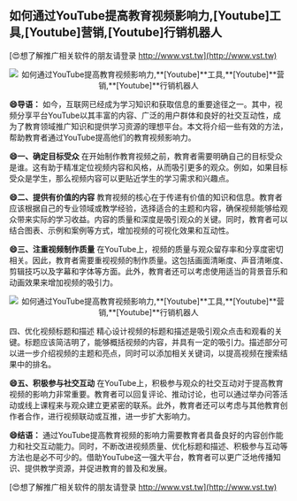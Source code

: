 ## **如何通过YouTube提高教育视频影响力,**[Youtube]**工具,**[Youtube]**营销,**[Youtube]**行销机器人**

[😍想了解推广相关软件的朋友请登录 http://www.vst.tw](http://www.vst.tw)

 <center><img src="https://vst.tw/MP4/tuiguang/png/0.png" alt="如何通过YouTube提高教育视频影响力,**[Youtube]**工具,**[Youtube]**营销,**[Youtube]**行销机器人"></center>

**😄导语：**
如今，互联网已经成为学习知识和获取信息的重要途径之一。其中，视频分享平台YouTube以其丰富的内容、广泛的用户群体和良好的社交互动性，成为了教育领域推广知识和提供学习资源的理想平台。本文将介绍一些有效的方法，帮助教育者通过YouTube提高他们的教育视频影响力。

**😄一、确定目标受众**
在开始制作教育视频之前，教育者需要明确自己的目标受众是谁。这有助于精准定位视频内容和风格，从而吸引更多的观众。例如，如果目标受众是学生，那么视频内容可以更贴近学生的学习需求和兴趣点。

**😄二、提供有价值的内容**
教育视频的核心在于传递有价值的知识和信息。教育者应该根据自己的专业领域或教学经验，选择适合的主题和内容，确保视频能够给观众带来实际的学习收益。内容的质量和深度是吸引观众的关键。同时，教育者可以结合图表、示例和案例等方式，增加视频的可视化效果和互动性。

**😄三、注重视频制作质量**
在YouTube上，视频的质量与观众留存率和分享度密切相关。因此，教育者需要重视视频的制作质量。这包括画面清晰度、声音清晰度、剪辑技巧以及字幕和字体等方面。此外，教育者还可以考虑使用适当的背景音乐和动画效果来增加视频的吸引力。

 <center><img src="https://vst.tw/MP4/tuiguang/png/3.png" alt="如何通过YouTube提高教育视频影响力,**[Youtube]**工具,**[Youtube]**营销,**[Youtube]**行销机器人"></center>

四、优化视频标题和描述
精心设计视频的标题和描述是吸引观众点击和观看的关键。标题应该简洁明了，能够概括视频的内容，并具有一定的吸引力。描述部分可以进一步介绍视频的主题和亮点，同时可以添加相关关键词，以提高视频在搜索结果中的排名。

**😄五、积极参与社交互动**
在YouTube上，积极参与观众的社交互动对于提高教育视频的影响力非常重要。教育者可以回复评论、推动讨论，也可以通过举办问答活动或线上课程来与观众建立更紧密的联系。此外，教育者还可以考虑与其他教育创作者合作，进行视频联动或互推，进一步扩大影响力。

**😄结语：**
通过YouTube提高教育视频的影响力需要教育者具备良好的内容创作能力和社交互动能力。同时，不断改进视频质量、优化标题和描述、积极参与互动等方法也是必不可少的。借助YouTube这一强大平台，教育者可以更广泛地传播知识、提供教学资源，并促进教育的普及和发展。

[😍想了解推广相关软件的朋友请登录 http://www.vst.tw](http://www.vst.tw)



